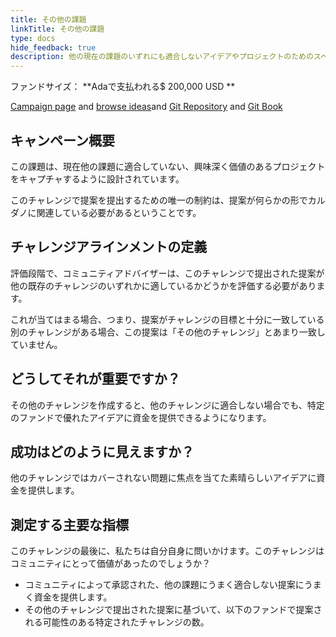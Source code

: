 ```yaml
---
title: その他の課題
linkTitle: その他の課題
type: docs
hide_feedback: true
description: 他の現在の課題のいずれにも適合しないアイデアやプロジェクトのためのスペースをどのように作成しますか？
---
```


ファンドサイズ： **Adaで支払われる$ 200,000  USD **

[Campaign page](https://cardano.ideascale.com/a/campaign-home/26248) and [browse ideas](https://cardano.ideascale.com/a/ideas/top/campaign-filter/byids/campaigns/26248/stage/unspecified)and [Git Repository](https://github.com/Catalyst-Challenges/F7-Miscellaneous-Challenge) and [Git Book](https://quality-assurance-dao.gitbook.io/catalyst-fund-7-challenges/fund-7/miscellaneous-challenges)

## キャンペーン概要

この課題は、現在他の課題に適合していない、興味深く価値のあるプロジェクトをキャプチャするように設計されています。

このチャレンジで提案を提出するための唯一の制約は、提案が何らかの形でカルダノに関連している必要があるということです。

## チャレンジアラインメントの定義

評価段階で、コミュニティアドバイザーは、このチャレンジで提出された提案が他の既存のチャレンジのいずれかに適しているかどうかを評価する必要があります。

これが当てはまる場合、つまり、提案がチャレンジの目標と十分に一致している別のチャレンジがある場合、この提案は「その他のチャレンジ」とあまり一致していません。

## どうしてそれが重要ですか？

その他のチャレンジを作成すると、他のチャレンジに適合しない場合でも、特定のファンドで優れたアイデアに資金を提供できるようになります。

## 成功はどのように見えますか？

他のチャレンジではカバーされない問題に焦点を当てた素晴らしいアイデアに資金を提供します。

## 測定する主要な指標

このチャレンジの最後に、私たちは自分自身に問いかけます。このチャレンジはコミュニティにとって価値があったのでしょうか？

- コミュニティによって承認された、他の課題にうまく適合しない提案にうまく資金を提供します。
- その他のチャレンジで提出された提案に基づいて、以下のファンドで提案される可能性のある特定されたチャレンジの数。
